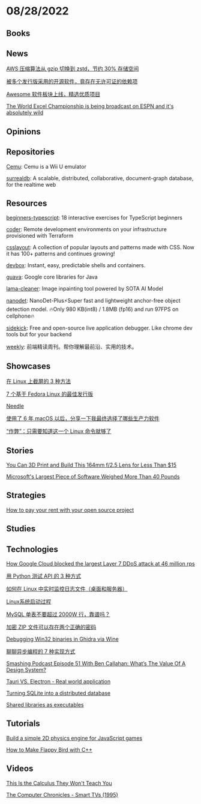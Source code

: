 # 08/28/2022

## Books

## News
[AWS 压缩算法从 gzip 切换到 zstd，节约 30% 存储空间](https://www.oschina.net/news/207430/aws-from-gzip-to-zstd)

[被多个发行版采用的开源软件，竟存在无许可证的依赖项](https://www.oschina.net/news/207705/tea-dependencies-without-license)

[Awesome 软件板块上线，精选优质项目](https://my.oschina.net/u/4252687/blog/5568509)

[The World Excel Championship is being broadcast on ESPN and it's absolutely wild](https://www.ladbible.com/sport/world-excel-championship-that-is-getting-national-tv-coverage-20220809)

## Opinions

## Repositories
[Cemu](https://github.com/cemu-project/Cemu): Cemu is a Wii U emulator

[surrealdb](https://github.com/surrealdb/surrealdb): A scalable, distributed, collaborative, document-graph database, for the realtime web

## Resources
[beginners-typescript](https://github.com/total-typescript/beginners-typescript): 18 interactive exercises for TypeScript beginners

[coder](https://github.com/coder/coder): Remote development environments on your infrastructure provisioned with Terraform

[csslayout](https://github.com/phuocng/csslayout): A collection of popular layouts and patterns made with CSS. Now it has 100+ patterns and continues growing!

[devbox](https://github.com/jetpack-io/devbox): Instant, easy, predictable shells and containers.

[guava](https://github.com/google/guava): Google core libraries for Java

[lama-cleaner](https://github.com/Sanster/lama-cleaner): Image inpainting tool powered by SOTA AI Model

[nanodet](https://github.com/RangiLyu/nanodet): NanoDet-Plus⚡Super fast and lightweight anchor-free object detection model. 🔥Only 980 KB(int8) / 1.8MB (fp16) and run 97FPS on cellphone🔥

[sidekick](https://github.com/runsidekick/sidekick): Free and open-source live application debugger. Like chrome dev tools but for your backend

[weekly](https://github.com/ascoders/weekly): 前端精读周刊。帮你理解最前沿、实用的技术。

## Showcases
[在 Linux 上截屏的 3 种方法](https://linux.cn/article-14943-1.html)

[7 个基于 Fedora Linux 的最佳发行版](https://linux.cn/article-14951-1.html)

[Needle](https://needle.tools/)

[使用了 6 年 macOS 以后，分享一下我最终选择了哪些生产力软件](https://www.v2ex.com/t/875619#reply28)

[“作弊”：只需要知道这一个 Linux 命令就够了](https://linux.cn/article-14961-1.html)

## Stories
[You Can 3D Print and Build This 164mm f/2.5 Lens for Less Than $15](https://petapixel.com/2022/08/22/you-can-3d-print-and-build-this-164mm-f-2-5-lens-for-less-than-15/)

[Microsoft's Largest Piece of Software Weighed More Than 40 Pounds](https://www.pcmag.com/news/microsofts-largest-piece-of-software-weighed-more-than-40-pounds)

## Strategies
[How to pay your rent with your open source project](https://plausible.io/blog/open-source-funding)

## Studies

## Technologies
[How Google Cloud blocked the largest Layer 7 DDoS attack at 46 million rps](https://cloud.google.com/blog/products/identity-security/how-google-cloud-blocked-largest-layer-7-ddos-attack-at-46-million-rps)

[用 Python 测试 API 的 3 种方式](https://linux.cn/article-14944-1.html)

[如何在 Linux 中实时监控日志文件（桌面和服务器）](https://linux.cn/article-14947-1.html)

[Linux系统启动过程](https://mp.weixin.qq.com/s/woQefCpBUGPew3XBTWQTAw)

[MySQL 单表不要超过 2000W 行，靠谱吗？](https://mp.weixin.qq.com/s/N3te_fVBeqhjIpl25N6kpA)

[加密 ZIP 文件可以存在两个正确的密码](https://www.oschina.net/news/207560/encrypted-zip-file-two-correct-passwords)

[Debugging Win32 binaries in Ghidra via Wine](https://john-millikin.com/debugging-win32-binaries-in-ghidra-via-wine)

[聊聊异步编程的 7 种实现方式](https://mp.weixin.qq.com/s/L8hmVveRkPXlfKyMGOwbBw)

[Smashing Podcast Episode 51 With Ben Callahan: What’s The Value Of A Design System?](https://www.smashingmagazine.com/2022/08/smashing-podcast-episode-51/)

[Tauri VS. Electron - Real world application](https://www.levminer.com/blog/tauri-vs-electron)

[Turning SQLite into a distributed database](https://univalence.me/posts/mvsqlite)

[Shared libraries as executables](https://stoppels.ch/2022/08/20/executable-shared-libraries.html)

## Tutorials
[Build a simple 2D physics engine for JavaScript games](https://developer.ibm.com/tutorials/wa-build2dphysicsengine/)

[How to Make Flappy Bird with C++](https://terminalroot.com/how-to-make-flappy-bird-with-cpp/)

## Videos
[This Is the Calculus They Won't Teach You](https://www.youtube.com/watch?v=5M2RWtD4EzI)

[The Computer Chronicles - Smart TVs (1995)](https://www.youtube.com/watch?v=1K7TB1jpcc8)
